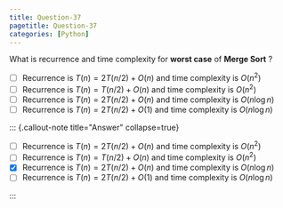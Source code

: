 ```yaml
---
title: Question-37
pagetitle: Question-37
categories: [Python]
---
```


What is recurrence and time complexity for **worst case** of **Merge Sort** ? 

- [ ] Recurrence is $T(n) = 2T(n/2) + O(n)$ and time complexity is $O(n^2)$
- [ ] Recurrence is $T(n) = T(n/2) + O(n)$ and time complexity is $O(n^2)$
- [ ] Recurrence is $T(n) = 2T(n/2) + O(n)$ and time complexity is $O(n\log n)$
- [ ] Recurrence is $T(n) = 2T(n/2) + O(1)$ and time complexity is $O(n\log n)$

::: {.callout-note title="Answer" collapse=true}

- [ ] Recurrence is $T(n) = 2T(n/2) + O(n)$ and time complexity is $O(n^2)$
- [ ] Recurrence is $T(n) = T(n/2) + O(n)$ and time complexity is $O(n^2)$
- [x] Recurrence is $T(n) = 2T(n/2) + O(n)$ and time complexity is $O(n\log n)$
- [ ] Recurrence is $T(n) = 2T(n/2) + O(1)$ and time complexity is $O(n\log n)$

:::
